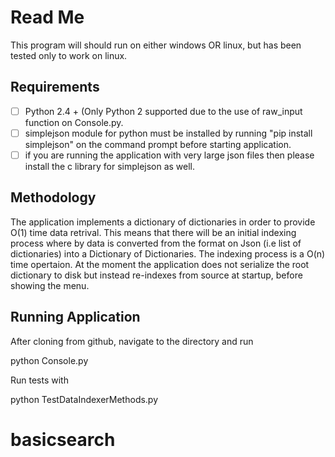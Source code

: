 # Read Me

This program will should run on either windows OR linux, but has been tested only to work on linux. 


## Requirements

 - [ ] Python 2.4 + (Only Python 2 supported due to the use of raw_input function on Console.py.
 - [ ] simplejson module for python must be installed by running "pip install simplejson" on the command prompt before starting application.
 - [ ] if you are running the application with very large json files then please install the c library for simplejson as well.

## Methodology

The application implements a dictionary of dictionaries in order to provide O(1) time data retrival. This means that there will be an initial indexing process where by data is converted from the format on Json (i.e list of dictionaries) into a Dictionary of Dictionaries. The indexing process is a O(n) time opertaion. At the moment the application does not serialize the root dictionary to disk but instead re-indexes from source at startup, before showing the menu. 

## Running Application

After cloning from github, navigate to the directory and run

python Console.py

Run tests with

python TestDataIndexerMethods.py
# basicsearch
